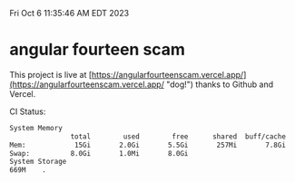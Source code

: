 Fri Oct  6 11:35:46 AM EDT 2023

# angular fourteen scam


This project is live at [https://angularfourteenscam.vercel.app/](https://angularfourteenscam.vercel.app/ "dog!") thanks to Github and Vercel.

CI Status: 

```bash
System Memory
               total        used        free      shared  buff/cache   available
Mem:            15Gi       2.0Gi       5.5Gi       257Mi       7.8Gi        12Gi
Swap:          8.0Gi       1.0Mi       8.0Gi
System Storage
669M	.
```
